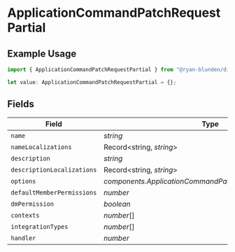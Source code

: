 # ApplicationCommandPatchRequestPartial

## Example Usage

```typescript
import { ApplicationCommandPatchRequestPartial } from "@ryan-blunden/discord/models/components";

let value: ApplicationCommandPatchRequestPartial = {};
```

## Fields

| Field                                                       | Type                                                        | Required                                                    | Description                                                 |
| ----------------------------------------------------------- | ----------------------------------------------------------- | ----------------------------------------------------------- | ----------------------------------------------------------- |
| `name`                                                      | *string*                                                    | :heavy_minus_sign:                                          | N/A                                                         |
| `nameLocalizations`                                         | Record<string, *string*>                                    | :heavy_minus_sign:                                          | N/A                                                         |
| `description`                                               | *string*                                                    | :heavy_minus_sign:                                          | N/A                                                         |
| `descriptionLocalizations`                                  | Record<string, *string*>                                    | :heavy_minus_sign:                                          | N/A                                                         |
| `options`                                                   | *components.ApplicationCommandPatchRequestPartialOptions*[] | :heavy_minus_sign:                                          | N/A                                                         |
| `defaultMemberPermissions`                                  | *number*                                                    | :heavy_minus_sign:                                          | N/A                                                         |
| `dmPermission`                                              | *boolean*                                                   | :heavy_minus_sign:                                          | N/A                                                         |
| `contexts`                                                  | *number*[]                                                  | :heavy_minus_sign:                                          | N/A                                                         |
| `integrationTypes`                                          | *number*[]                                                  | :heavy_minus_sign:                                          | N/A                                                         |
| `handler`                                                   | *number*                                                    | :heavy_minus_sign:                                          | N/A                                                         |